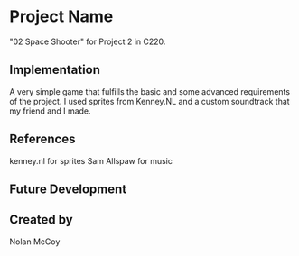 # Project Name

"02 Space Shooter" for Project 2 in C220.
## Implementation
A very simple game that fulfills the basic and some advanced requirements of the project. I used sprites from Kenney.NL and a custom soundtrack that my friend and I made.
## References
kenney.nl for sprites
Sam Allspaw for music 
## Future Development

## Created by
Nolan McCoy
